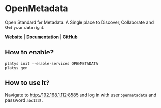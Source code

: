# OpenMetadata

Open Standard for Metadata. A Single place to Discover, Collaborate and Get your data right. 

**[Website](https://open-metadata.org/)** | **[Documentation](https://docs.open-metadata.org/)** | **[GitHub](https://github.com/open-metadata/OpenMetadata/)**

## How to enable?

```
platys init --enable-services OPENMETADATA
platys gen
```

## How to use it?

Navigate to <http://192.168.1.112:8585> and log in with user `openmetadata` and password `abc123!`.

